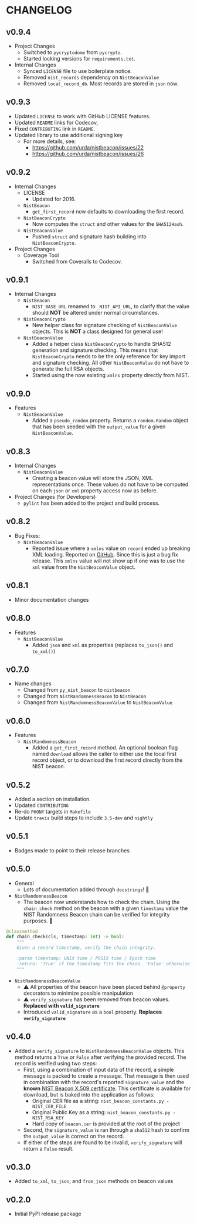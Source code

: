 # CHANGELOG

## v0.9.4

- Project Changes
  - Switched to `pycryptodome` from `pycrypto`.
  - Started locking versions for `requirements.txt`.
- Internal Changes
  - Synced `LICENSE` file to use boilerplate notice.
  - Removed `nist_records` dependency on `NistBeaconValue`
  - Removed `local_record_db`. Most records are stored in `json` now.

## v0.9.3

- Updated `LICENSE` to work with GitHub LICENSE features.
- Updated `README` links for Codecov,
- Fixed `CONTRIBUTING` link in `README`.
- Updated library to use additional signing key
  - For more details, see:
    - https://github.com/urda/nistbeacon/issues/22
    - https://github.com/urda/nistbeacon/issues/26

## v0.9.2

- Internal Changes
  - LICENSE
    - Updated for 2016.
  - `NistBeacon`
    - `get_first_record` now defaults to downloading the first record.
  - `NistBeaconCrypto`
    - Now computes the `struct` and other values for the `SHA512Hash`.
  - `NistBeaconValue`
    - Pushed `struct` and signature hash building into
      `NistBeaconCrypto`.
- Project Changes
  - Coverage Tool
    - Switched from Coveralls to Codecov.

## v0.9.1

- Internal Changes
  - `NistBeacon`
    - `NIST_BASE_URL` renamed to `_NIST_API_URL`, to clarify that the value
      should **NOT** be altered under normal circumstances.
  - `NistBeaconCrypto`
    - New helper class for signature checking of `NistBeaconValue` objects.
      This is **NOT** a class designed for general use!
  - `NistBeaconValue`
    - Added a helper class `NistBeaconCrypto` to handle SHA512 generation
      and signature checking. This means that `NistBeaconCrypto` needs to
      be the only reference for key import and signature checking. All
      other `NistBeaconValue` do not have to generate the full RSA objects.
    - Started using the now existing `xmlns` property directly from NIST.

## v0.9.0

- Features
  - `NistBeaconValue`
    - Added a `pseudo_random` property.
      Returns a `random.Random` object that has been seeded with
      the `output_value` for a given `NistBeaconValue`.

## v0.8.3

- Internal Changes
  - `NistBeaconValue`
    - Creating a beacon value will store the JSON, XML representations once.
      These values do not have to be computed on each `json` or `xml` property
      access now as before.
- Project Changes (for Developers)
  - `pylint` has been added to the project and build process.

## v0.8.2

- Bug Fixes:
  - `NistBeaconValue`
    - Reported issue where a `xmlns` value on `record` ended up breaking XML loading.
      Reported on [GitHub](https://github.com/urda/nistbeacon/issues/8). Since this
      is just a bug fix release. This `xmlns` value will not show up if one was to
      use the `xml` value from the `NistBeaconValue` object.

## v0.8.1

- Minor documentation changes

## v0.8.0

- Features
  - `NistBeaconValue`
    - Added `json` and `xml` as properties (replaces `to_json()` and `to_xml()`)

## v0.7.0

- Name changes
  - Changed from `py_nist_beacon` to `nistbeacon`
  - Changed from `NistRandomnessBeacon` to `NistBeacon`
  - Changed from `NistRandomnessBeaconValue` to `NistBeaconValue`

## v0.6.0

- Features
  - `NistRandomnessBeacon`
    - Added a `get_first_record` method. An optional boolean flag named
      `download` allows the caller to either use the local first record
      object, or to download the first record directly from the NIST beacon.

## v0.5.2

- Added a section on installation.
- Updated `CONTRIBUTING`
- Re-do `PHONY` targets in `Makefile`
- Update `travis` build steps to include `3.5-dev` and `nightly`

## v0.5.1

- Badges made to point to their release branches

## v0.5.0

- General
  - Lots of documentation added through `docstrings`! :memo:
- `NistRandomnessBeacon`
  - The beacon now understands how to check the chain. Using the `chain_check`
    method on the beacon with a given `timestamp` value the NIST Randomness
    Beacon chain can be verified for integrity purposes. :link:

```python
@classmethod
def chain_check(cls, timestamp: int) -> bool:
    """
    Given a record timestamp, verify the chain integrity.

    :param timestamp: UNIX time / POSIX time / Epoch time
    :return: 'True' if the timestamp fits the chain. 'False' otherwise.
    """
```

- `NistRandomnessBeaconValue`
  - :warning: All properties of the beacon have been placed behind `@property`
    decorators to minimize possible manipulation
  - :warning:  `verify_signature` has been removed from beacon values.
    **Replaced with `valid_signature`**
  - Introduced `valid_signature` as a `bool` property.
    **Replaces `verify_signature`**

## v0.4.0

- Added a `verify_signature` to `NistRandomnessBeaconValue` objects.
  This method returns a `True` or `False` after verifying the provided
  record. The record is verified using two steps:
  - First, using a combination of input data of the record, a simple message
    is packed to create a message. That message is then used in combination with
    the record's reported `signature_value` and the **known**
    [NIST Beacon X.509 certificate](https://beacon.nist.gov/certificate/beacon.cer).
    This certificate is available for download, but is baked into the application
    as follows:
    - Original CER file as a string: `nist_beacon_constants.py - NIST_CER_FILE`
    - Original Public Key as a string: `nist_beacon_constants.py - NIST_RSA_KEY`
    - Hard copy of `beacon.cer` is provided at the root of the project
  - Second, the `signature_value` is ran through a `sha512` hash to confirm the
    `output_value` is correct on the record.
  - If either of the steps are found to be invalid, `verify_signature` will
    return a `False` result.

## v0.3.0

- Added `to_xml`, `to_json`, and `from_json` methods on beacon values

## v0.2.0

- Initial PyPI release package
